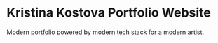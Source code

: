 # Kristina Kostova Portfolio Website

Modern portfolio powered by modern tech stack for a modern artist.